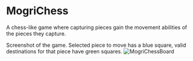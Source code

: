 # MogriChess

A chess-like game where capturing pieces gain the movement abilities of the pieces they capture.

Screenshot of the game. Selected piece to move has a blue square, valid destinations for that piece have green squares.
![MogriChessBoard](https://mogrichess.com/wp-content/uploads/2021/12/MogriChessBoard-1.png)
